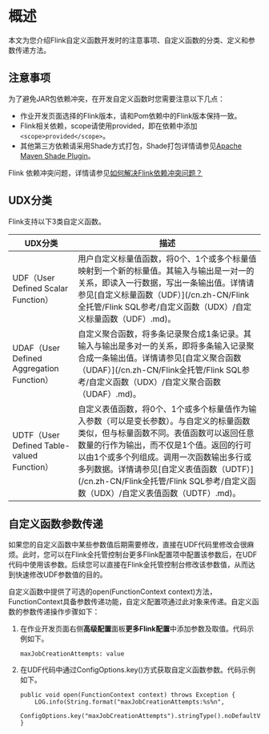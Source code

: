 # 概述

本文为您介绍Flink自定义函数开发时的注意事项、自定义函数的分类、定义和参数传递方法。

## 注意事项

为了避免JAR包依赖冲突，在开发自定义函数时您需要注意以下几点：

-   作业开发页面选择的Flink版本，请和Pom依赖中的Flink版本保持一致。
-   Flink相关依赖，scope请使用provided，即在依赖中添加`<scope>provided</scope>`。
-   其他第三方依赖请采用Shade方式打包，Shade打包详情请参见[Apache Maven Shade Plugin](https://maven.apache.org/plugins/maven-shade-plugin/index.html)。

Flink 依赖冲突问题，详情请参见[如何解决Flink依赖冲突问题？](/cn.zh-CN/Flink全托管/常见问题.md)

## UDX分类

Flink支持以下3类自定义函数。

|UDX分类|描述|
|-----|--|
|UDF（User Defined Scalar Function）|用户自定义标量值函数，将0个、1个或多个标量值映射到一个新的标量值。其输入与输出是一对一的关系，即读入一行数据，写出一条输出值。详情请参见[自定义标量函数（UDF）](/cn.zh-CN/Flink全托管/Flink SQL参考/自定义函数（UDX）/自定义标量函数（UDF）.md)。|
|UDAF（User Defined Aggregation Function）|自定义聚合函数，将多条记录聚合成1条记录。其输入与输出是多对一的关系，即将多条输入记录聚合成一条输出值。详情请参见[自定义聚合函数（UDAF）](/cn.zh-CN/Flink全托管/Flink SQL参考/自定义函数（UDX）/自定义聚合函数（UDAF）.md)。|
|UDTF（User Defined Table-valued Function）|自定义表值函数，将0个、1个或多个标量值作为输入参数（可以是变长参数）。与自定义的标量函数类似，但与标量函数不同。表值函数可以返回任意数量的行作为输出，而不仅是1个值。返回的行可以由1个或多个列组成。调用一次函数输出多行或多列数据。详情请参见[自定义表值函数（UDTF）](/cn.zh-CN/Flink全托管/Flink SQL参考/自定义函数（UDX）/自定义表值函数（UDTF）.md)。|

## 自定义函数参数传递

如果您的自定义函数中某些参数值后期需要修改，直接在UDF代码里修改会很麻烦。此时，您可以在Flink全托管控制台更多Flink配置项中配置该参数后，在UDF代码中使用该参数。后续您可以直接在Flink全托管控制台修改该参数值，从而达到快速修改UDF参数值的目的。

自定义函数中提供了可选的open\(FunctionContext context\)方法，FunctionContext具备参数传递功能，自定义配置项通过此对象来传递。自定义函数的参数传递操作步骤如下：

1.  在作业开发页面右侧**高级配置**面板**更多Flink配置**中添加参数及取值。代码示例如下。

    ```
    maxJobCreationAttempts: value
    ```

2.  在UDF代码中通过ConfigOptions.key\(\)方式获取自定义函数参数。代码示例如下。

    ```
    public void open(FunctionContext context) throws Exception {
        LOG.info(String.format("maxJobCreationAttempts:%s%n",
        ConfigOptions.key("maxJobCreationAttempts").stringType().noDefaultValue()));
    }
    ```


